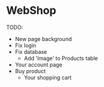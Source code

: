 # WebShop

TODO:
* New page background
* Fix login
* Fix database
  * Add 'Image' to Products table
* Your account page
* Buy product
  * Your shopping cart
